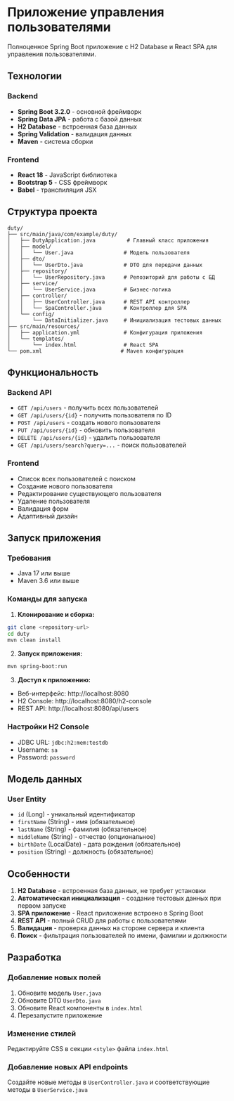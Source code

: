 # Приложение управления пользователями

Полноценное Spring Boot приложение с H2 Database и React SPA для управления пользователями.

## Технологии

### Backend
- **Spring Boot 3.2.0** - основной фреймворк
- **Spring Data JPA** - работа с базой данных
- **H2 Database** - встроенная база данных
- **Spring Validation** - валидация данных
- **Maven** - система сборки

### Frontend
- **React 18** - JavaScript библиотека
- **Bootstrap 5** - CSS фреймворк
- **Babel** - транспиляция JSX

## Структура проекта

```
duty/
├── src/main/java/com/example/duty/
│   ├── DutyApplication.java          # Главный класс приложения
│   ├── model/
│   │   └── User.java                # Модель пользователя
│   ├── dto/
│   │   └── UserDto.java             # DTO для передачи данных
│   ├── repository/
│   │   └── UserRepository.java      # Репозиторий для работы с БД
│   ├── service/
│   │   └── UserService.java         # Бизнес-логика
│   ├── controller/
│   │   ├── UserController.java      # REST API контроллер
│   │   └── SpaController.java       # Контроллер для SPA
│   └── config/
│       └── DataInitializer.java     # Инициализация тестовых данных
├── src/main/resources/
│   ├── application.yml              # Конфигурация приложения
│   └── templates/
│       └── index.html               # React SPA
└── pom.xml                         # Maven конфигурация
```

## Функциональность

### Backend API
- `GET /api/users` - получить всех пользователей
- `GET /api/users/{id}` - получить пользователя по ID
- `POST /api/users` - создать нового пользователя
- `PUT /api/users/{id}` - обновить пользователя
- `DELETE /api/users/{id}` - удалить пользователя
- `GET /api/users/search?query=...` - поиск пользователей

### Frontend
- Список всех пользователей с поиском
- Создание нового пользователя
- Редактирование существующего пользователя
- Удаление пользователя
- Валидация форм
- Адаптивный дизайн

## Запуск приложения

### Требования
- Java 17 или выше
- Maven 3.6 или выше

### Команды для запуска

1. **Клонирование и сборка:**
```bash
git clone <repository-url>
cd duty
mvn clean install
```

2. **Запуск приложения:**
```bash
mvn spring-boot:run
```

3. **Доступ к приложению:**
- Веб-интерфейс: http://localhost:8080
- H2 Console: http://localhost:8080/h2-console
- REST API: http://localhost:8080/api/users

### Настройки H2 Console
- JDBC URL: `jdbc:h2:mem:testdb`
- Username: `sa`
- Password: `password`

## Модель данных

### User Entity
- `id` (Long) - уникальный идентификатор
- `firstName` (String) - имя (обязательное)
- `lastName` (String) - фамилия (обязательное)
- `middleName` (String) - отчество (опциональное)
- `birthDate` (LocalDate) - дата рождения (обязательное)
- `position` (String) - должность (обязательное)

## Особенности

1. **H2 Database** - встроенная база данных, не требует установки
2. **Автоматическая инициализация** - создание тестовых данных при первом запуске
3. **SPA приложение** - React приложение встроено в Spring Boot
4. **REST API** - полный CRUD для работы с пользователями
5. **Валидация** - проверка данных на стороне сервера и клиента
6. **Поиск** - фильтрация пользователей по имени, фамилии и должности

## Разработка

### Добавление новых полей
1. Обновите модель `User.java`
2. Обновите DTO `UserDto.java`
3. Обновите React компоненты в `index.html`
4. Перезапустите приложение

### Изменение стилей
Редактируйте CSS в секции `<style>` файла `index.html`

### Добавление новых API endpoints
Создайте новые методы в `UserController.java` и соответствующие методы в `UserService.java` 
